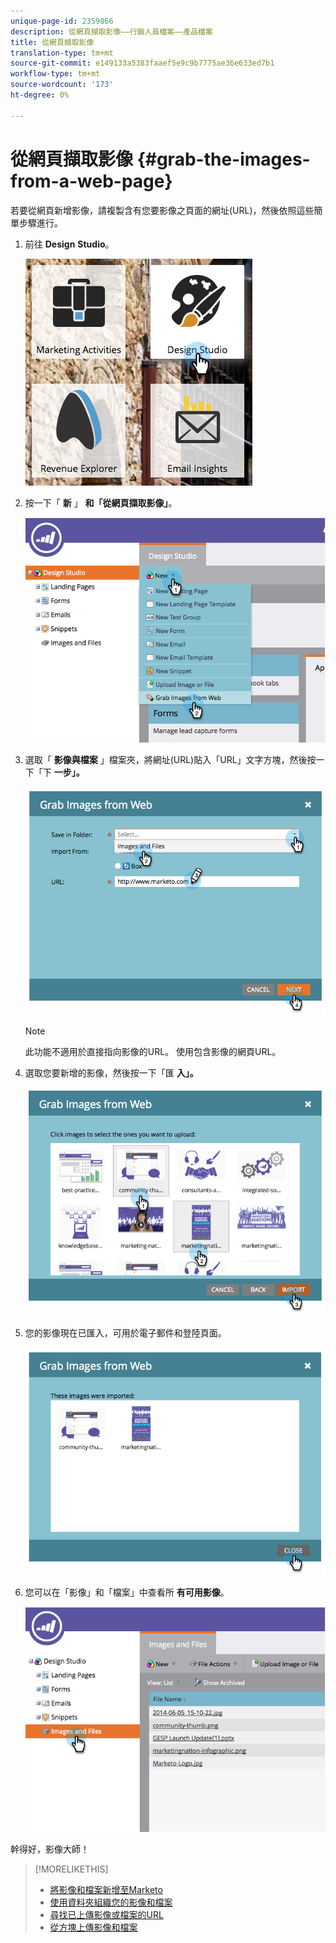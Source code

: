 ```yaml
---
unique-page-id: 2359866
description: 從網頁擷取影像——行銷人員檔案——產品檔案
title: 從網頁擷取影像
translation-type: tm+mt
source-git-commit: e149133a5383faaef5e9c9b7775ae36e633ed7b1
workflow-type: tm+mt
source-wordcount: '173'
ht-degree: 0%

---
```



# 從網頁擷取影像 {#grab-the-images-from-a-web-page}

若要從網頁新增影像，請複製含有您要影像之頁面的網址(URL)，然後依照這些簡單步驟進行。

1. 前往 **Design** **Studio**。

   ![](assets/designstudio-2.png)

1. 按一下「 **新** 」 **和「從網頁擷取影像」**。

   ![](assets/image2014-9-16-11-3a37-3a46.png)

1. 選取「 **影像與檔案** 」檔案夾，將網址(URL)貼入「URL」文字方塊，然後按一下「下 **一步」。**

   ![](assets/image2014-9-16-11-3a37-3a55.png)

   >[!NOTE]
   >
   >此功能不適用於直接指向影像的URL。 使用包含影像的網頁URL。

1. 選取您要新增的影像，然後按一下「匯 **入」。**

   ![](assets/image2014-9-16-11-3a38-3a3.png)

1. 您的影像現在已匯入，可用於電子郵件和登陸頁面。

   ![](assets/image2014-9-16-11-3a38-3a9.png)

1. 您可以在「影像」和「檔案」中查看所 **有可用影像**。

   ![](assets/image2014-9-16-11-3a38-3a18.png)

幹得好，影像大師！

>[!MORELIKETHIS]
>
>* [將影像和檔案新增至Marketo](add-images-and-files-to-marketo.md)
>* [使用資料夾組織您的影像和檔案](organize-your-images-and-files-using-folders.md)
>* [尋找已上傳影像或檔案的URL](find-the-url-of-an-uploaded-image-or-file.md)
>* [從方塊上傳影像和檔案](upload-images-and-files-from-box.md)

>



